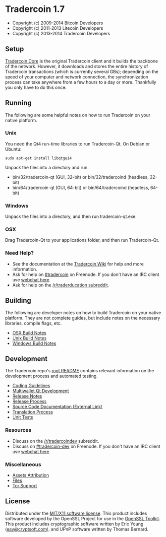 Tradercoin 1.7
=====================

* Copyright (c) 2009-2014 Bitcoin Developers
* Copyright (c) 2011-2013 Litecoin Developers
* Copyright (c) 2013-2014 Tradercoin Developers


Setup
---------------------
[Tradercoin Core](http://tradercoin.com/en/download) is the original Tradercoin client and it builds the backbone of the network. However, it downloads and stores the entire history of Tradercoin transactions (which is currently several GBs); depending on the speed of your computer and network connection, the synchronization process can take anywhere from a few hours to a day or more. Thankfully you only have to do this once.

Running
---------------------
The following are some helpful notes on how to run Tradercoin on your native platform. 

### Unix

You need the Qt4 run-time libraries to run Tradercoin-Qt. On Debian or Ubuntu:

	sudo apt-get install libqtgui4

Unpack the files into a directory and run:

- bin/32/tradercoin-qt (GUI, 32-bit) or bin/32/tradercoind (headless, 32-bit)
- bin/64/tradercoin-qt (GUI, 64-bit) or bin/64/tradercoind (headless, 64-bit)



### Windows

Unpack the files into a directory, and then run tradercoin-qt.exe.

### OSX

Drag Tradercoin-Qt to your applications folder, and then run Tradercoin-Qt.

### Need Help?

* See the documentation at the [Tradercoin Wiki](http://traderco.in/)
for help and more information.
* Ask for help on [#tradercoin](http://webchat.freenode.net?channels=tradercoin) on Freenode. If you don't have an IRC client use [webchat here](http://webchat.freenode.net?channels=tradercoin).
* Ask for help on the [/r/traderducation subreddit](http://reddit.com/r/traderducation).

Building
---------------------
The following are developer notes on how to build Tradercoin on your native platform. They are not complete guides, but include notes on the necessary libraries, compile flags, etc.

- [OSX Build Notes](build-osx.md)
- [Unix Build Notes](build-unix.md)
- [Windows Build Notes](build-msw.md)

Development
---------------------
The Tradercoin repo's [root README](https://github.com/tradercoin/tradercoin/blob/master/README.md) contains relevant information on the development process and automated testing.

- [Coding Guidelines](coding.md)
- [Multiwallet Qt Development](multiwallet-qt.md)
- [Release Notes](release-notes.md)
- [Release Process](release-process.md)
- [Source Code Documentation (External Link)](https://dev.visucore.com/bitcoin/doxygen/)
- [Translation Process](translation_process.md)
- [Unit Tests](unit-tests.md)

### Resources
* Discuss on the [/r/tradercoindev](http://www.reddit.com/r/tradercoindev) subreddit.
* Discuss on [#tradercoin-dev](http://webchat.freenode.net/?channels=tradercoin-dev) on Freenode. If you don't have an IRC client use [webchat here](http://webchat.freenode.net/?channels=tradercoin-dev).

### Miscellaneous
- [Assets Attribution](assets-attribution.md)
- [Files](files.md)
- [Tor Support](tor.md)

License
---------------------
Distributed under the [MIT/X11 software license](http://www.opensource.org/licenses/mit-license.php).
This product includes software developed by the OpenSSL Project for use in the [OpenSSL Toolkit](http://www.openssl.org/). This product includes
cryptographic software written by Eric Young ([eay@cryptsoft.com](mailto:eay@cryptsoft.com)), and UPnP software written by Thomas Bernard.
